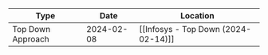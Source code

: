 | Type | Date | Location |
| ---- | ---- | ---- |
| Top Down Approach | 2024-02-08 | [[Infosys - Top Down (2024-02-14)]] |